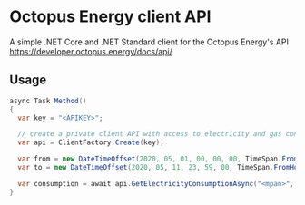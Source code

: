 # Octopus Energy client API

A simple .NET Core and .NET Standard client for the Octopus Energy's API https://developer.octopus.energy/docs/api/.

## Usage
``` C#
async Task Method()
{
  var key = "<APIKEY>";

  // create a private client API with access to electricity and gas consumption
  var api = ClientFactory.Create(key);

  var from = new DateTimeOffset(2020, 05, 01, 00, 00, 00, TimeSpan.FromHours(1));
  var to = new DateTimeOffset(2020, 05, 11, 23, 59, 00, TimeSpan.FromHours(1));

  var consumption = await api.GetElectricityConsumptionAsync("<mpan>", "<meter serial>", from, to, Interval.Day);
}
```
